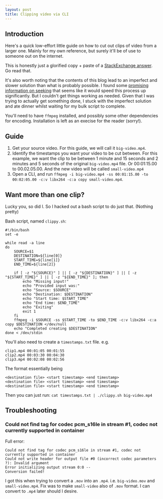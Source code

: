 ```yaml
---
layout: post
title: Clipping video via CLI
---
```


## Introduction

Here's a quick low-effort little guide on how to cut out clips of video from a larger one. Mainly for my own reference,
but surely it'll be of use to someone out on the internet.

This is honestly just a glorified copy + paste of a [StackExchange answer](https://superuser.com/questions/458761/accurately-cut-video-files-from-command-line). Go read that.

It's also worth noting that the contents of this blog lead to an imperfect and slower solution than what is probably possible.
I found some [promising information on seeking](https://trac.ffmpeg.org/wiki/Seeking) that seems like it would speed this
process up significantly. But I couldn't get things working as needed. Given that I was trying to actually get something done,
I stuck with the imperfect solution and ate dinner whilst waiting for my bulk script to complete.

You'll need to have `ffmpeg` installed, and possibly some other dependencies for encoding. Installation is left
as an execise for the reader (sorry!).

## Guide

1. Get your source video. For this guide, we will call it `big-video.mp4`.
2. Identify the timestamps you want your video to be cut between. For this example, we want the clip to be
   between 1 minute and 15 seconds and 2 minutes and 5 seconds of the original `big-video.mp4` file. 
   Or 00:01:15.00 to 00.02.05.00. And the new video will be called `small-video.mp4`
3. Open a CLI, and run `ffmpeg -i big-video.mp4 -ss 00:01:15.00 -to 00:02:05.00 -c:v libx264 -c:a copy small-video.mp4`.

## Want more than one clip?

Lucky you, so did I. So I hacked out a bash script to do just that. (Nothing pretty)

Bash script, named `clippy.sh`:
```
#!/bin/bash
set -e

while read -a line
do
    SOURCE=$1
    DESTINATION=${line[0]}
    START_TIME=${line[1]}
    END_TIME=${line[2]}

    if [ -z "${SOURCE}" ] || [ -z "${DESTINATION}" ] || [ -z "${START_TIME}" ] || [ -z "${END_TIME}" ]; then
        echo "Missing input!"
        echo "Provided input was:"
        echo "Source: $SOURCE"
        echo "Destination: $DESTINATION"
        echo "Start time: $START_TIME"
        echo "End time: $END_TIME"
        echo "Exiting"
        exit 1
    fi
    ffmpeg -i $SOURCE -ss $START_TIME -to $END_TIME -c:v libx264 -c:a copy $DESTINATION </dev/null
    echo "Completed creating $DESTINATION"
done < /dev/stdin
```

You'll also need to create a `timestamps.txt` file. e.g.
```
clip1.mp4 00:01:05 00:01:55
clip2.mp4 00:03:30 00:04:30
clip3.mp4 00:02:08 00:02:56
```
The format essentially being
```
<destination file> <start timestamp> <end timestamp>
<destination file> <start timestamp> <end timestamp>
<destination file> <start timestamp> <end timestamp>
```

Then you can just run:
`cat timestamps.txt | ./clippy.sh big-video.mp4`

## Troubleshooting

### Could not find tag for codec pcm_s16le in stream #1, codec not currently supported in container

Full error:
```
Could not find tag for codec pcm_s16le in stream #1, codec not currently supported in container
Could not write header for output file #0 (incorrect codec parameters ?): Invalid argument
Error initializing output stream 0:0 -- 
Conversion failed!
```

I got this when trying to convert a `.mov` into an `.mp4`. i.e. `big-video.mov` and `small-video.mp4`. Fix was to make `small-video` also
of `.mov` format. I can convert to `.mp4` later should I desire.
